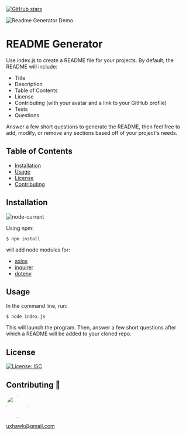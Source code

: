 [![GitHub stars](https://img.shields.io/github/stars/uxhawk/gw-hmwk-08-readme-gen.svg?style=social&label=Star&maxAge=2592000)](https://github.com/uxhawk/gw-hmwk-08-readme-gen/stargazers) 

![Readme Generator Demo](img/functional_recording.gif)

# README Generator

Use index.js to create a README file for your projects. By default, the README will include: 
* Title
* Description
* Table of Contents
* License
* Contributing (with your avatar and a link to your GitHub profile)
* Tests
* Questions

Answer a few short questions to generate the README, then feel free to add, modify, or remove any sections based off of your project's needs.

## Table of Contents
* [Installation](#installation)
* [Usage](#usage)
* [License](#license)
* [Contributing](#contributing)

## Installation
![node-current](https://img.shields.io/node/v/inquirer?style=plastic)

Using npm:

`$ npm install`

will add node modules for:
* [axios](https://github.com/axios/axios)
* [inquirer](https://www.npmjs.com/package/inquirer) 
* [dotenv](https://github.com/motdotla/dotenv)

## Usage
In the command line, run:

`$ node index.js`

This will launch the program. Then, answer a few short questions after which a README will be added to your cloned repo. 

## License
[![License: ISC](https://img.shields.io/badge/License-ISC-blue.svg)](https://opensource.org/licenses/ISC)


## Contributing :pray: 

[<img src="https://avatars1.githubusercontent.com/u/16821657?v=4" width="60px" style="border-radius:30px">](https://github.com/uxhawk)

uxhawk@gmail.com
